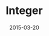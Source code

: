 ﻿---
title: Integer
toc: false
type: specs
date: "2015-03-20"
draft: false
specification: KBL
version: 2.4.sr1
documentType: "Recommendation"
elementType: Class
classes:
  - Integer
menu_name: kbl-2.4.sr1
---
